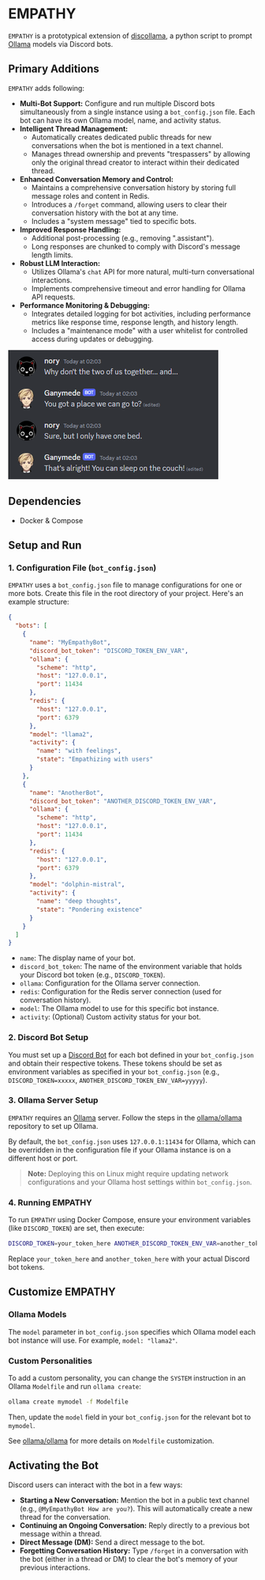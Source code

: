 # EMPATHY

`EMPATHY` is a prototypical extension of [discollama](https://github.com/mxyng/discollama), a python script to prompt [Ollama](https://github.com/jmorganca/ollama) models via Discord bots.

## Primary Additions
`EMPATHY` adds following:

* **Multi-Bot Support:** Configure and run multiple Discord bots simultaneously from a single instance using a `bot_config.json` file. Each bot can have its own Ollama model, name, and activity status.
* **Intelligent Thread Management:**
    * Automatically creates dedicated public threads for new conversations when the bot is mentioned in a text channel.
    * Manages thread ownership and prevents "trespassers" by allowing only the original thread creator to interact within their dedicated thread.
* **Enhanced Conversation Memory and Control:**
    * Maintains a comprehensive conversation history by storing full message roles and content in Redis.
    * Introduces a `/forget` command, allowing users to clear their conversation history with the bot at any time.
    * Includes a "system message" tied to specific bots.
* **Improved Response Handling:**
    * Additional post-processing (e.g., removing ".assistant").
    * Long responses are chunked to comply with Discord's message length limits.
* **Robust LLM Interaction:**
    * Utilizes Ollama's `chat` API for more natural, multi-turn conversational interactions.
    * Implements comprehensive timeout and error handling for Ollama API requests.
* **Performance Monitoring & Debugging:**
    * Integrates detailed logging for bot activities, including performance metrics like response time, response length, and history length.
    * Includes a "maintenance mode" with a user whitelist for controlled access during updates or debugging.

![env_250](resources/1Bed.png)
## Dependencies
-   Docker & Compose

## Setup and Run

### 1. Configuration File (`bot_config.json`)

`EMPATHY` uses a `bot_config.json` file to manage configurations for one or more bots. Create this file in the root directory of your project. Here's an example structure:

```json
{
  "bots": [
    {
      "name": "MyEmpathyBot",
      "discord_bot_token": "DISCORD_TOKEN_ENV_VAR",
      "ollama": {
        "scheme": "http",
        "host": "127.0.0.1",
        "port": 11434
      },
      "redis": {
        "host": "127.0.0.1",
        "port": 6379
      },
      "model": "llama2",
      "activity": {
        "name": "with feelings",
        "state": "Empathizing with users"
      }
    },
    {
      "name": "AnotherBot",
      "discord_bot_token": "ANOTHER_DISCORD_TOKEN_ENV_VAR",
      "ollama": {
        "scheme": "http",
        "host": "127.0.0.1",
        "port": 11434
      },
      "redis": {
        "host": "127.0.0.1",
        "port": 6379
      },
      "model": "dolphin-mistral",
      "activity": {
        "name": "deep thoughts",
        "state": "Pondering existence"
      }
    }
  ]
}

````

  * `name`: The display name of your bot.
  * `discord_bot_token`: The name of the environment variable that holds your Discord bot token (e.g., `DISCORD_TOKEN`).
  * `ollama`: Configuration for the Ollama server connection.
  * `redis`: Configuration for the Redis server connection (used for conversation history).
  * `model`: The Ollama model to use for this specific bot instance.
  * `activity`: (Optional) Custom activity status for your bot.

### 2\. Discord Bot Setup

You must set up a [Discord Bot](https://discord.com/developers/applications) for each bot defined in your `bot_config.json` and obtain their respective tokens. These tokens should be set as environment variables as specified in your `bot_config.json` (e.g., `DISCORD_TOKEN=xxxxx`, `ANOTHER_DISCORD_TOKEN_ENV_VAR=yyyyy`).

### 3\. Ollama Server Setup

`EMPATHY` requires an [Ollama](https://github.com/ollama/ollama) server. Follow the steps in the [ollama/ollama](https://github.com/ollama/ollama) repository to set up Ollama.

By default, the `bot_config.json` uses `127.0.0.1:11434` for Ollama, which can be overridden in the configuration file if your Ollama instance is on a different host or port.

> **Note:** Deploying this on Linux might require updating network configurations and your Ollama host settings within `bot_config.json`.

### 4\. Running EMPATHY

To run `EMPATHY` using Docker Compose, ensure your environment variables (like `DISCORD_TOKEN`) are set, then execute:

```bash
DISCORD_TOKEN=your_token_here ANOTHER_DISCORD_TOKEN_ENV_VAR=another_token_here docker compose up
```

Replace `your_token_here` and `another_token_here` with your actual Discord bot tokens.

## Customize EMPATHY

### Ollama Models

The `model` parameter in `bot_config.json` specifies which Ollama model each bot instance will use. For example, `model: "llama2"`.

### Custom Personalities

To add a custom personality, you can change the `SYSTEM` instruction in an Ollama `Modelfile` and run `ollama create`:

```bash
ollama create mymodel -f Modelfile
```

Then, update the `model` field in your `bot_config.json` for the relevant bot to `mymodel`.

See [ollama/ollama](https://github.com/ollama/ollama/blob/main/docs/modelfile.md) for more details on `Modelfile` customization.

## Activating the Bot

Discord users can interact with the bot in a few ways:

  * **Starting a New Conversation:** Mention the bot in a public text channel (e.g., `@MyEmpathyBot How are you?`). This will automatically create a new thread for the conversation.
  * **Continuing an Ongoing Conversation:** Reply directly to a previous bot message within a thread.
  * **Direct Message (DM):** Send a direct message to the bot.
  * **Forgetting Conversation History:** Type `/forget` in a conversation with the bot (either in a thread or DM) to clear the bot's memory of your previous interactions.
